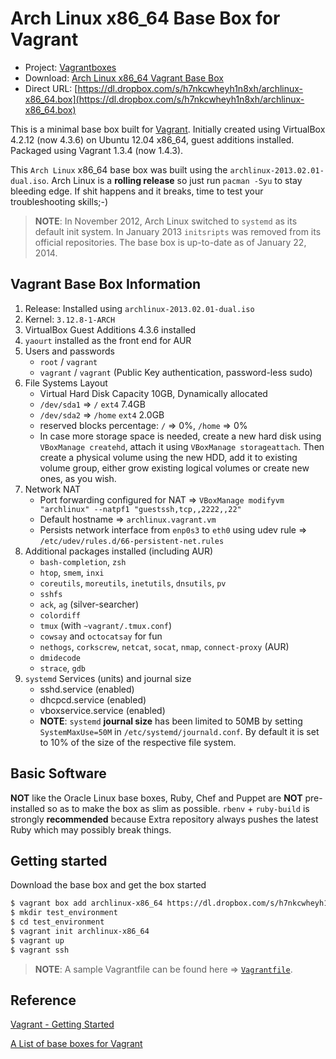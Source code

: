 # Arch Linux x86_64 Base Box for Vagrant

* Project: [Vagrantboxes](https://github.com/terrywang/vagrantboxes)
* Download: [Arch Linux x86_64 Vagrant Base Box](https://www.dropbox.com/s/h7nkcwheyh1n8xh/archlinux-x86_64.box)
* Direct URL: [https://dl.dropbox.com/s/h7nkcwheyh1n8xh/archlinux-x86_64.box](https://dl.dropbox.com/s/h7nkcwheyh1n8xh/archlinux-x86_64.box)

This is a minimal base box built for [Vagrant](http://www.vagrantup.com/). Initially created using VirtualBox 4.2.12 (now 4.3.6) on Ubuntu 12.04 x86_64, guest additions installed. Packaged using Vagrant 1.3.4 (now 1.4.3).

This `Arch Linux` x86_64 base box was built using the `archlinux-2013.02.01-dual.iso`. Arch Linux is a **rolling release** so just run `pacman -Syu` to stay bleeding edge. If shit happens and it breaks, time to test your troubleshooting skills;-)

> **NOTE**: In November 2012, Arch Linux switched to `systemd` as its default init system. In January 2013 `initsripts` was removed from its official repositories. The base box is up-to-date as of January 22, 2014.

## Vagrant Base Box Information

1. Release: Installed using `archlinux-2013.02.01-dual.iso`
2. Kernel: `3.12.8-1-ARCH`
3. VirtualBox Guest Additions 4.3.6 installed 
4. `yaourt` installed as the front end for AUR
5. Users and passwords
    * `root` / `vagrant`
    * `vagrant` / `vagrant` (Public Key authentication, password-less sudo)
6. File Systems Layout
    * Virtual Hard Disk Capacity 10GB, Dynamically allocated
    * `/dev/sda1` => `/` `ext4` 7.4GB
    * `/dev/sda2` => `/home` `ext4` 2.0GB
    * reserved blocks percentage: `/` => 0%, `/home` => 0%
    * In case more storage space is needed, create a new hard disk using `VBoxManage createhd`, attach it using `VBoxManage storageattach`. Then create a physical volume using the new HDD, add it to existing volume group, either grow existing logical volumes or create new ones, as you wish.
7. Network NAT
    * Port forwarding configured for NAT => `VBoxManage modifyvm "archlinux" --natpf1 "guestssh,tcp,,2222,,22"`
    * Default hostname => `archlinux.vagrant.vm`
    * Persists network interface from `enp0s3` to `eth0` using udev rule => `/etc/udev/rules.d/66-persistent-net.rules`
8. Additional packages installed (including AUR)
    * `bash-completion`, `zsh`
    * `htop`, `smem`, `inxi`
    * `coreutils`, `moreutils`, `inetutils`, `dnsutils`, `pv`
    * `sshfs`
    * `ack`, `ag` (silver-searcher)
    * `colordiff`
    * `tmux` (with `~vagrant/.tmux.conf`)
    * `cowsay` and `octocatsay` for fun
    * `nethogs`, `corkscrew`, `netcat`, `socat`, `nmap`, `connect-proxy` (AUR)
    * `dmidecode`
    * `strace`, `gdb`
9. `systemd` Services (units) and journal size
    * sshd.service (enabled)
    * dhcpcd.service (enabled)
    * vboxservice.service (enabled)
    * **NOTE**: `systemd` **journal size** has been limited to 50MB by setting `SystemMaxUse=50M` in `/etc/systemd/journald.conf`. By default it is set to 10% of the size of the respective file system.

## Basic Software

**NOT** like the Oracle Linux base boxes, Ruby, Chef and Puppet are **NOT** pre-installed so as to make the box as slim as possible. `rbenv` + `ruby-build` is strongly **recommended** because Extra repository always pushes the latest Ruby which may possibly break things.

## Getting started

Download the base box and get the box started

```bash
$ vagrant box add archlinux-x86_64 https://dl.dropbox.com/s/h7nkcwheyh1n8xh/archlinux-x86_64.box
$ mkdir test_environment
$ cd test_environment
$ vagrant init archlinux-x86_64
$ vagrant up
$ vagrant ssh
```

> **NOTE**: A sample Vagrantfile can be found here => [`Vagrantfile`](https://gist.github.com/terrywang/6506216).

## Reference

[Vagrant - Getting Started](http://docs.vagrantup.com/v2/getting-started/index.html)

[A List of base boxes for Vagrant](http://vagrantbox.es/)
